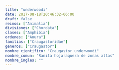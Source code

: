 ```yaml
---
title: "underwoodi"
date: 2017-08-18T20:46:32-06:00
draft: false
reinos: ["Animalia"]
divisiones: ["Chordata"]
clases: ["Amphibia"]
ordenes: ["Anura"]
familias: ["Craugastoridae"]
generos: ["Craugastor"]
nombre_cientifico: "Craugastor underwoodi"
nombre_comun: "Ranita hojaraquera de zonas altas"
nombre_ingles: ""
---
```

